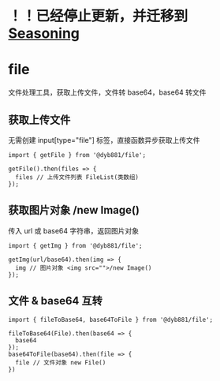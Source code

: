 # ！！已经停止更新，并迁移到 [Seasoning](https://dyb881.github.io/seasoning/common/tools/file-tool)

# file

文件处理工具，获取上传文件，文件转 base64，base64 转文件

## 获取上传文件

无需创建 input[type="file"] 标签，直接函数异步获取上传文件

```
import { getFile } from '@dyb881/file';

getFile().then(files => {
  files // 上传文件列表 FileList(类数组)
});
```

## 获取图片对象 <img src="">/new Image()

传入 url 或 base64 字符串，返回图片对象

```
import { getImg } from '@dyb881/file';

getImg(url/base64).then(img => {
  img // 图片对象 <img src="">/new Image()
});
```

## 文件 & base64 互转

```
import { fileToBase64, base64ToFile } from '@dyb881/file';

fileToBase64(File).then(base64 => {
  base64
});
base64ToFile(base64).then(file => {
  file // 文件对象 new File()
})
```
